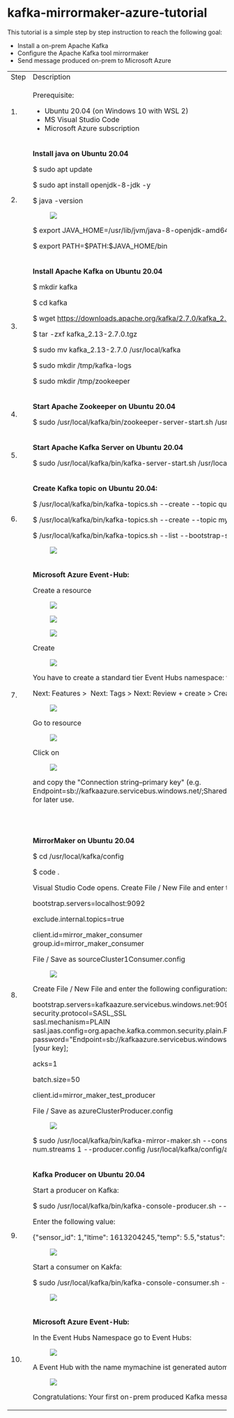 # kafka-mirrormaker-azure-tutorial

This tutorial is a simple step by step instruction to reach the following goal:

*   Install a on-prem Apache Kafka
*   Configure the Apache Kafka tool mirrormaker
*   Send message produced on-prem to Microsoft Azure

<table><tbody><tr><td>Step</td><td>Description</td></tr><tr><td>1.</td><td><p>Prerequisite:&nbsp;</p><ul><li>Ubuntu 20.04 (on Windows 10 with WSL 2)</li><li>MS Visual Studio Code</li><li>Microsoft Azure subscription</li></ul></td></tr><tr><td>2.</td><td><p><strong>Install java on Ubuntu 20.04</strong></p><p>$ sudo apt update</p><p>$&nbsp;sudo apt install openjdk-8-jdk -y</p><p>$&nbsp;java -version</p><figure class="image"><img src="https://user-images.githubusercontent.com/51634515/108631882-74cfd680-746c-11eb-8f1f-8ba0fa6cb4b2.png"></figure><p>$&nbsp;export JAVA_HOME=/usr/lib/jvm/java-8-openjdk-amd64</p><p>$&nbsp;export PATH=$PATH:$JAVA_HOME/bin</p></td></tr><tr><td>3.</td><td><p><strong>Install Apache Kafka on Ubuntu 20.04</strong></p><p>$&nbsp;mkdir kafka</p><p>$&nbsp;cd kafka</p><p>$&nbsp;wget <a href="https://downloads.apache.org/kafka/2.7.0/kafka_2.13-2.7.0.tgz">https://downloads.apache.org/kafka/2.7.0/kafka_2.13-2.7.0.tgz</a></p><p>$&nbsp;tar -zxf kafka_2.13-2.7.0.tgz</p><p>$&nbsp;sudo mv kafka_2.13-2.7.0 /usr/local/kafka</p><p>$&nbsp;sudo mkdir /tmp/kafka-logs</p><p>$&nbsp;sudo mkdir /tmp/zookeeper</p></td></tr><tr><td>4.</td><td><p><strong>Start Apache Zookeeper on Ubuntu 20.04</strong></p><p>$ sudo /usr/local/kafka/bin/zookeeper-server-start.sh /usr/local/kafka/config/zookeeper.properties</p></td></tr><tr><td>5.</td><td><p><strong>Start Apache Kafka Server on Ubuntu 20.04</strong></p><p>$ sudo /usr/local/kafka/bin/kafka-server-start.sh /usr/local/kafka/config/server.properties</p></td></tr><tr><td>6.</td><td><p><strong>Create Kafka topic on Ubuntu 20.04:</strong></p><p>$ /usr/local/kafka/bin/kafka-topics.sh --create --topic quickstart-events --bootstrap-server localhost:9092</p><p>$ /usr/local/kafka/bin/kafka-topics.sh --create --topic mymachine --bootstrap-server localhost:9092</p><p>$ /usr/local/kafka/bin/kafka-topics.sh --list --bootstrap-server &nbsp;localhost:9092</p><figure class="image"><img src="https://user-images.githubusercontent.com/51634515/108633264-9aaca980-7473-11eb-8798-59a2a2c4089d.png"></figure></td></tr><tr><td>7.</td><td><p><strong>Microsoft Azure Event-Hub:</strong></p><p>Create a resource</p><figure class="image"><img src="https://user-images.githubusercontent.com/51634515/108899070-47c02700-7618-11eb-92d7-1d4e53b602dc.png"></figure><figure class="image"><img src="https://user-images.githubusercontent.com/51634515/108899264-8524b480-7618-11eb-8348-2f98ff3cfc0f.png"></figure><figure class="image"><img src="https://user-images.githubusercontent.com/51634515/108899506-c9b05000-7618-11eb-9b0d-ec28758e5861.png"></figure><p>Create</p><figure class="image"><img src="https://user-images.githubusercontent.com/51634515/108900276-bc479580-7619-11eb-8b20-6c586b28af66.png"></figure><p>You have to create a standard tier Event Hubs namespace: the Kafka endpoint for the namespace is automatically enabled.</p><p>Next: Features &gt; &nbsp;Next: Tags &gt; Next: Review + create &gt; Create</p><figure class="image"><img src="https://user-images.githubusercontent.com/51634515/108902321-4264db80-761c-11eb-8eb4-609d9b64ff3f.png"></figure><p>Go to resource</p><figure class="image"><img src="https://user-images.githubusercontent.com/51634515/108902458-67f1e500-761c-11eb-8481-3e1762524ca7.png"></figure><p>Click on&nbsp;</p><figure class="image"><img src="https://user-images.githubusercontent.com/51634515/108902538-87890d80-761c-11eb-9ecf-e6db2b5b5ce9.png"></figure><p>and copy the "Connection string–primary key" (e.g. Endpoint=sb://kafkaazure.servicebus.windows.net/;SharedAccessKeyName=RootManageSharedAccessKey;SharedAccessKey=[your key]) for later use.</p><p>&nbsp;</p></td></tr><tr><td>8.&nbsp;</td><td><p><strong>MirrorMaker on Ubuntu 20.04</strong></p><p>$ cd /usr/local/kafka/config</p><p>$ code .</p><p>Visual Studio Code opens. Create File / New File and enter the following configuration:</p><p>bootstrap.servers=localhost:9092</p><p>exclude.internal.topics=true</p><p>client.id=mirror_maker_consumer<br>group.id=mirror_maker_consumer</p><p>File / Save as sourceCluster1Consumer.config</p><figure class="image"><img src="https://user-images.githubusercontent.com/51634515/108904327-a5577200-761e-11eb-9138-18e4ec25d09f.png"></figure><p>Create File / New File and enter the following configuration:</p><p>bootstrap.servers=kafkaazure.servicebus.windows.net:9093<br>security.protocol=SASL_SSL<br>sasl.mechanism=PLAIN<br>sasl.jaas.config=org.apache.kafka.common.security.plain.PlainLoginModule required username="$ConnectionString" password="Endpoint=sb://kafkaazure.servicebus.windows.net/;SharedAccessKeyName=RootManageSharedAccessKey;SharedAccessKey=[your key];</p><p>acks=1</p><p>batch.size=50</p><p>client.id=mirror_maker_test_producer</p><p>File / Save as azureClusterProducer.config</p><figure class="image"><img src="https://user-images.githubusercontent.com/51634515/108905062-89a09b80-761f-11eb-8f86-3d5e22213007.png"></figure><p>$ sudo /usr/local/kafka/bin/kafka-mirror-maker.sh --consumer.config /usr/local/kafka/config/sourceCluster1Consumer.config --num.streams 1 --producer.config /usr/local/kafka/config/azureClusterProducer.config --whitelist=".*"</p></td></tr><tr><td>9.&nbsp;</td><td><p><strong>Kafka Producer on Ubuntu 20.04</strong></p><p>Start a producer on Kafka:</p><p>$ sudo /usr/local/kafka/bin/kafka-console-producer.sh --topic mymachine --bootstrap-server localhost:9092</p><p>Enter the following value:</p><p>{"sensor_id": 1,"ltime": 1613204245,"temp": 5.5,"status": 1}</p><figure class="image"><img src="https://user-images.githubusercontent.com/51634515/108909932-7abce780-7625-11eb-9f79-d2a494a01a45.png"></figure><p>Start a consumer on Kakfa:</p><p>$ sudo /usr/local/kafka/bin/kafka-console-consumer.sh --topic mymachine --from-beginning --bootstrap-server localhost:9092</p><figure class="image"><img src="https://user-images.githubusercontent.com/51634515/108909983-87414000-7625-11eb-912b-150d8416f73f.png"></figure></td></tr><tr><td>10.</td><td><p><strong>Microsoft Azure Event-Hub:</strong></p><p>In the Event Hubs Namespace go to Event Hubs:</p><figure class="image"><img src="https://user-images.githubusercontent.com/51634515/108910267-e99a4080-7625-11eb-9fa3-99f290f76a91.png"></figure><p>A Event Hub with the name mymachine&nbsp;ist generated automatically. Click on the mymachine&nbsp;Event Hub:</p><figure class="image"><img src="https://user-images.githubusercontent.com/51634515/108910548-51508b80-7626-11eb-9d8c-a9ed336ddba7.png"></figure><p>Congratulations: Your first on-prem produced Kafka message has been transmitted to Microsoft Azure.</p></td></tr></tbody></table>
